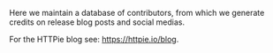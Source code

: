 Here we maintain a database of contributors, from which we generate credits on release blog posts and social medias.

For the HTTPie blog see: <https://httpie.io/blog>.
